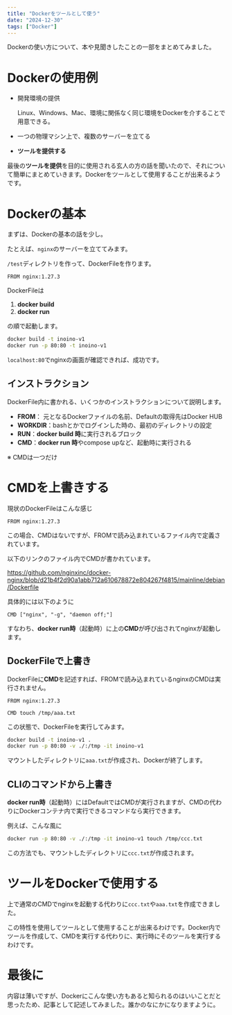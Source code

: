 ```yaml
---
title: "Dockerをツールとして使う"
date: "2024-12-30"
tags: ["Docker"]
---
```


Dockerの使い方について、本や見聞きしたことの一部をまとめてみました。

# Dockerの使用例

- 開発環境の提供
    
    Linux、Windows、Mac、環境に関係なく同じ環境をDockerを介することで用意できる。
    
- 一つの物理マシン上で、複数のサーバーを立てる
- **ツールを提供する**

最後の**ツールを提供**を目的に使用される玄人の方の話を聞いたので、それについて簡単にまとめていきます。Dockerをツールとして使用することが出来るようです。

# Dockerの基本

まずは、Dockerの基本の話を少し。

たとえば、`nginx`のサーバーを立ててみます。

`/test`ディレクトリを作って、DockerFileを作ります。

```docker
FROM nginx:1.27.3
```

DockerFileは

1. **docker build**
2. **docker run**

の順で起動します。

```bash
docker build -t inoino-v1
docker run -p 80:80 -t inoino-v1
```

`localhost:80`でnginxの画面が確認できれば、成功です。

## インストラクション

DockerFile内に書かれる、いくつかのインストラクションについて説明します。

- **FROM**： 元となるDockerファイルの名前、Defaultの取得先はDocker HUB
- **WORKDIR**：bashとかでログインした時の、最初のディレクトリの設定
- **RUN**：**docker build 時**に実行されるブロック
- **CMD**：**docker run 時**やcompose upなど、起動時に実行される

※ CMDは一つだけ

# CMDを上書きする

現状のDockerFileはこんな感じ

```docker
FROM nginx:1.27.3
```

この場合、CMDはないですが、FROMで読み込まれているファイル内で定義されています。

以下のリンクのファイル内でCMDが書かれています。

https://github.com/nginxinc/docker-nginx/blob/d21b4f2d90a1abb712a610678872e804267f4815/mainline/debian/Dockerfile

具体的には以下のように

```docker
CMD ["nginx", "-g", "daemon off;"]
```

すなわち、**docker run時**（起動時）に上の**CMD**が呼び出されてnginxが起動します。

## DockerFileで上書き

DockerFileに**CMD**を記述すれば、FROMで読み込まれているnginxのCMDは実行されません。

```docker
FROM nginx:1.27.3

CMD touch /tmp/aaa.txt
```

この状態で、DockerFileを実行してみます。

```bash
docker build -t inoino-v1 .
docker run -p 80:80 -v ./:/tmp -it inoino-v1
```

マウントしたディレクトリに`aaa.txt`が作成され、Dockerが終了します。

## CLIのコマンドから上書き

**docker run時**（起動時）にはDefaultではCMDが実行されますが、CMDの代わりにDockerコンテナ内で実行できるコマンドなら実行できます。

例えば、こんな風に

```bash
docker run -p 80:80 -v ./:/tmp -it inoino-v1 touch /tmp/ccc.txt
```

この方法でも、マウントしたディレクトリに`ccc.txt`が作成されます。

# ツールをDockerで使用する

上で通常のCMDでnginxを起動する代わりに`ccc.txt`や`aaa.txt`を作成できました。

この特性を使用してツールとして使用することが出来るわけです。Docker内でツールを作成して、CMDを実行する代わりに、実行時にそのツールを実行するわけです。

# 最後に

内容は薄いですが、Dockerにこんな使い方もあると知られるのはいいことだと思ったため、記事として記述してみました。誰かのなにかになりますように。